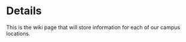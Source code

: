 <!-- TITLE: TuMaps Home -->
<!-- SUBTITLE: This is the TuMaps homepage! -->

# Details
This is the wiki page that will store information for each of our campus locations.